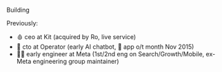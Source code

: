 Building

Previously:
- 🩸 ceo at Kit (acquired by Ro, live service) 
- 🤖 cto at Operator (early AI chatbot, 🍎 app o/t month Nov 2015)
- 👨‍💻 early engineer at Meta (1st/2nd eng on Search/Growth/Mobile, ex-Meta engineering group maintainer)
